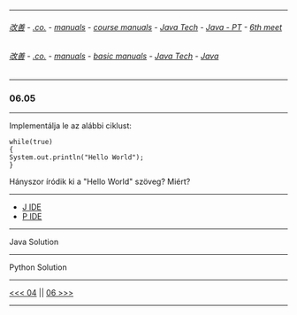 
---

###### [改善](https://github.com/ttltrk/0C/blob/master/README.MD) - [.co.](https://github.com/ttltrk/PRG/blob/master/CODING.MD) - [manuals](https://github.com/ttltrk/PRG/blob/master/MAN.MD) - [course manuals](https://github.com/ttltrk/PRG/blob/master/COUR_MAN.MD) - [Java Tech](https://github.com/ttltrk/PRG/blob/master/JAVA/DOC/CM/JT.MD) - [Java - PT](https://github.com/ttltrk/PRG/blob/master/JAVA/DOC/BJM/TOMI/JJ.MD) - [6th meet](https://github.com/ttltrk/PRG/blob/master/JAVA/DOC/BJM/TOMI/06/06.MD) 

###### [改善](https://github.com/ttltrk/0C/blob/master/README.MD) - [.co.](https://github.com/ttltrk/PRG/blob/master/CODING.MD) - [manuals](https://github.com/ttltrk/PRG/blob/master/MAN.MD) - [basic manuals](https://github.com/ttltrk/PRG/blob/master/MANUALS.MD) - [Java Tech](https://github.com/ttltrk/PRG/blob/master/JAVA/DOC/JT/JT.MD) - [Java](https://github.com/ttltrk/PRG/blob/master/JAVA/DOC/OJM/OJM.MD)

---

### 06.05

---

Implementálja le az alábbi ciklust:

```
while(true)
{
System.out.println("Hello World");
}
```

Hányszor íródik ki a "Hello World" szöveg? Miért?

---

* [J IDE](https://www.tutorialspoint.com/compile_java_online.php) 
* [P IDE](https://repl.it/@ttltrknet/YummyRedMp3)

---

Java Solution

---

Python Solution

---

[<<< 04](https://github.com/ttltrk/PRG/blob/master/JAVA/DOC/BJM/TOMI/06/04/04.MD) ||
[06 >>>](https://github.com/ttltrk/PRG/blob/master/JAVA/DOC/BJM/TOMI/06/06/06.MD)

---
